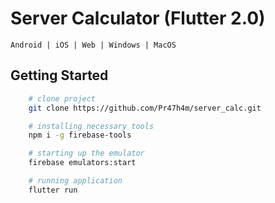 # Server Calculator (Flutter 2.0)

```Android | iOS | Web | Windows | MacOS```

## Getting Started
``` bash
    # clone project
    git clone https://github.com/Pr47h4m/server_calc.git

    # installing necessary tools
    npm i -g firebase-tools

    # starting up the emulator
    firebase emulators:start

    # running application
    flutter run
```